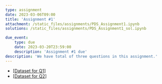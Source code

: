```yaml
---
type: assignment
date: 2023-03-06T09:00
title: 'Assignment #1'
attachment: /static_files/assignments/PDS_Assignment1.ipynb
solutions: /static_files/assignments/PDS_Assignment1_sol.ipynb

due_event: 
    type: due
    date: 2023-03-20T23:59:00
    description: 'Assignment #1 due'
description: 'We have total of three questions in this assignment.'
---
```

- [[Dataset for Q1]](https://drive.google.com/file/d/1Fx3M8O1O98ChaWIC6lqqM6rsMfLStXjL/view?usp=sharing)
- [[Dataset for Q2]](https://drive.google.com/file/d/1_aBTXM3WbA-6KvxVOYR5MQhcZGyTcAk4/view?usp=sharing)
